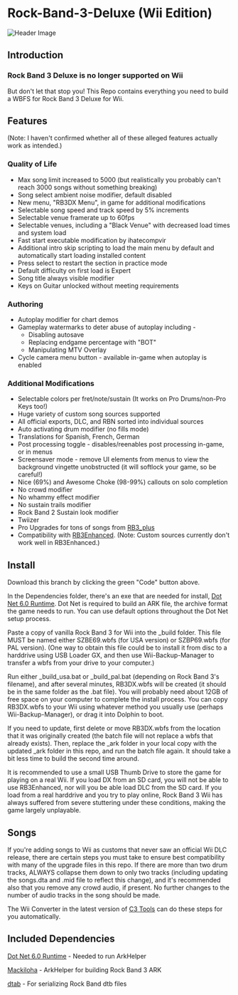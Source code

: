 # Rock-Band-3-Deluxe (Wii Edition)

![Header Image](dependencies/header.png)

## Introduction

### Rock Band 3 Deluxe is no longer supported on Wii ###

But don't let that stop you!
This Repo contains everything you need to build a WBFS for Rock Band 3 Deluxe for Wii.

## Features
(Note: I haven't confirmed whether all of these alleged features actually work as intended.)

### Quality of Life
* Max song limit increased to 5000 (but realistically you probably can't reach 3000 songs without something breaking)
* Song select ambient noise modifier, default disabled
* New menu, "RB3DX Menu", in game for additional modifications
* Selectable song speed and track speed by 5% increments
* Selectable venue framerate up to 60fps
* Selectable venues, including a "Black Venue" with decreased load times and system load
* Fast start executable modification by ihatecompvir
* Additional intro skip scripting to load the main menu by default and automatically start loading installed content
* Press select to restart the section in practice mode
* Default difficulty on first load is Expert
* Song title always visible modifier
* Keys on Guitar unlocked without meeting requirements

### Authoring
* Autoplay modifier for chart demos
* Gameplay watermarks to deter abuse of autoplay including -
    * Disabling autosave
    * Replacing endgame percentage with "BOT"
    * Manipulating MTV Overlay
* Cycle camera menu button - available in-game when autoplay is enabled

### Additional Modifications
* Selectable colors per fret/note/sustain (It works on Pro Drums/non-Pro Keys too!)
* Huge variety of custom song sources supported
* All official exports, DLC, and RBN sorted into individual sources
* Auto activating drum modifier (no fills mode)
* Translations for Spanish, French, German
* Post processing toggle - disables/reenables post processing in-game, or in menus
* Screensaver mode - remove UI elements from menus to view the background vingette unobstructed (it will softlock your game, so be careful!)
* Nice (69%) and Awesome Choke (98-99%) callouts on solo completion
* No crowd modifier
* No whammy effect modifier
* No sustain trails modifier
* Rock Band 2 Sustain look modifier
* Twiizer
* Pro Upgrades for tons of songs from [RB3_plus](https://github.com/rjkiv/rb3_plus)
* Compatibility with [RB3Enhanced](https://github.com/RBEnhanced/RB3Enhanced). (Note: Custom sources currently don't work well in RB3Enhanced.)

## Install

Download this branch by clicking the green "Code" button above.

In the Dependencies folder, there's an exe that are needed for install, [Dot Net 6.0 Runtime](https://dotnet.microsoft.com/en-us/download/dotnet/6.0/runtime).
Dot Net is required to build an ARK file, the archive format the game needs to run. You can use default options throughout the Dot Net setup process.

Paste a copy of vanilla Rock Band 3 for Wii into the _build folder. This file MUST be named either SZBE69.wbfs (for USA version) or SZBP69.wbfs (for PAL version).
(One way to obtain this file could be to install it from disc to a harddrive using USB Loader GX, and then use Wii-Backup-Manager to transfer a wbfs from your drive to your computer.)

Run either _build_usa.bat or _build_pal.bat (depending on Rock Band 3's filename), and after several minutes, RB3DX.wbfs will be created (it should be in the same folder as the .bat file).
You will probably need about 12GB of free space on your computer to complete the install process.
You can copy RB3DX.wbfs to your Wii using whatever method you usually use (perhaps Wii-Backup-Manager), or drag it into Dolphin to boot.

If you need to update, first delete or move RB3DX.wbfs from the location that it was originally created (the batch file will not replace a wbfs that already exists).
Then, replace the _ark folder in your local copy with the updated _ark folder in this repo, and run the batch file again. It should take a bit less time to build the second time around.

It is recommended to use a small USB Thumb Drive to store the game for playing on a real Wii.
If you load DX from an SD card, you will not be able to use RB3Enhanced, nor will you be able load DLC from the SD card.
If you load from a real harddrive and you try to play online, Rock Band 3 Wii has always suffered from severe stuttering under these conditions, making the game largely unplayable.

## Songs

If you're adding songs to Wii as customs that never saw an official Wii DLC release, there are certain steps you must take to ensure best compatibility with many of the upgrade files in this repo.
If there are more than two drum tracks, ALWAYS collapse them down to only two tracks (including updating the songs.dta and .mid file to reflect this change), and it's recommended also that you remove any crowd audio, if present.
No further changes to the number of audio tracks in the song should be made.

The Wii Converter in the latest version of [C3 Tools](https://keepitfishy.com/rb3/c3tools/C3Tools.zip) can do these steps for you automatically.

## Included Dependencies

[Dot Net 6.0 Runtime](https://dotnet.microsoft.com/en-us/download/dotnet/6.0/runtime) - Needed to run ArkHelper

[Mackiloha](https://github.com/PikminGuts92/Mackiloha) - ArkHelper for building Rock Band 3 ARK

[dtab](https://github.com/mtolly/dtab) - For serializing Rock Band dtb files
